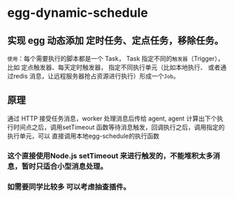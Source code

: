 # egg-dynamic-schedule
## 实现 egg 动态添加 定时任务、定点任务，移除任务。

`使用`：每个需要执行的脚本都是一个 Task，
Task 指定不同的`触发器`（Trigger），比如 定点触发器、每天定时触发器，
指定不同执行单元（比如本地执行、 或者通过redis 消息，让远程服务器抢占资源进行执行）形成一个`Job`。

## 原理
通过 HTTP 接受任务消息，worker 处理消息后传给 agent, agent 计算出下个执行时间点之后，调用setTimeout 函数等待消息触发，回调执行之后，调用指定的执行单元，可以 直接调用本地egg-schedule的执行函数

### 这个直接使用Node.js setTimeout 来进行触发的，不能堆积太多消息，暂时只适合小型消息处理。
### 如需要同学比较多 可以考虑抽查插件。

